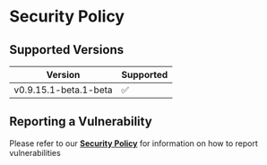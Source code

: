 # Security Policy

## Supported Versions

| Version     | Supported          |
| ----------- | ------------------ |
| v0.9.15.1-beta.1-beta  | :white_check_mark: |

## Reporting a Vulnerability

Please refer to our **[Security Policy](https://www.striae.org/security)** for information on how to report vulnerabilities
